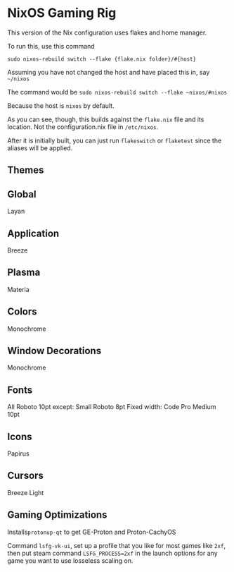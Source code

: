 # NixOS Gaming Rig

This version of the Nix configuration uses flakes and home manager.

To run this, use this command

`sudo nixos-rebuild switch --flake {flake.nix folder}/#{host}`

Assuming you have not changed the host and have placed this in, say
`~/nixos`

The command would be 
`sudo nixos-rebuild switch --flake ~nixos/#nixos`

Because the host is `nixos` by default.

As you can see, though, this builds against the `flake.nix` file and its location. Not the configuration.nix file in `/etc/nixos`.

After it is initially built, you can just run `flakeswitch` or `flaketest` since the aliases will be applied.

## Themes

## Global
Layan

## Application
Breeze

## Plasma
Materia

## Colors
Monochrome

## Window Decorations
Monochrome

## Fonts
All Roboto 10pt except:
Small Roboto 8pt
Fixed width: Code Pro Medium 10pt

## Icons
Papirus

## Cursors
Breeze Light



## Gaming Optimizations

Installs`protonup-qt` to get GE-Proton and Proton-CachyOS 

Command `lsfg-vk-ui`, set up a profile that you like for most games like `2xf`, then put steam command `LSFG_PROCESS=2xf` in the launch options for any game you want to use losseless scaling on.




